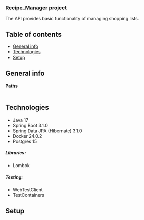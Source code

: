 ### Recipe_Manager project

The API provides basic functionality of managing shopping lists.

## Table of contents

* [General info](#general-info)
* [Technologies](#technologies)
* [Setup](#setup)

## General info

#### Paths

```

```

## Technologies

* Java 17
* Spring Boot 3.1.0
* Spring Data JPA (Hibernate) 3.1.0
* Docker 24.0.2
* Postgres 15

##### Libraries:

* Lombok

##### Testing:

* WebTestClient
* TestContainers

## Setup
